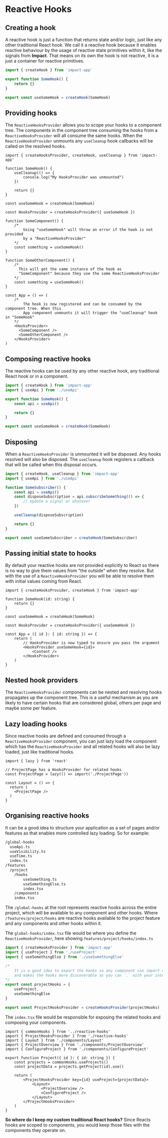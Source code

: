 # Reactive Hooks

## Creating a hook

A reactive hook is just a function that returns state and/or logic, just like any other traditional React hook. We call it a reactive hook because it enables reactive behaviour by the usage of reactive state primitives within it, like the signals from **Impact**. That means on its own the hook is not reactive, it is a just a container for reactive primitives.

```ts
import { createHook } from 'impact-app'

export function SomeHook() { 
    return {}
}

export const useSomeHook = createHook(SomeHook)
```

## Providing hooks

The `ReactiveHooksProvider` allows you to scope your hooks to a component tree. The components in the component tree consuming the hooks from a `ReactiveHooksProvider` will all consume the same hooks. When the `ReactiveHooksProvider` unmounts any `useCleanup` hook callbacks will be called on the resolved hooks.

```tsx
import { createHooksProvider, createHook, useCleanup } from 'impact-app'

function SomeHook() {
    useCleanup(() => {
        console.log("My HooksProvider was unmounted")
    })

    return {}
}

const useSomeHook = createHook(SomeHook)

const HooksProvider = createHooksProvider({ useSomeHook })

function SomeComponent() {
    /*
        Using "useSomeHook" will throw an error if the hook is not provided
        by a "ReactiveHooksProvider"
    */
    const something = useSomeHook()
}

function SomeOtherComponent() {
    /* 
      This will get the same instance of the hook as
      "SomeComponent" because they use the same ReactiveHooksProvider
    */
    const something = useSomeHook()
}

const App = () => (
    /*
        The hook is now registered and can be consumed by the component tree. When this
        App component unmounts it will trigger the "useCleanup" hook in "SomeHook"
    */
    <HooksProvider>
      <SomeComponent />
      <SomeOtherComponent />
    </HooksProvider>
)
```


## Composing reactive hooks

The reactive hooks can be used by any other reactive hook, any traditional React hook or in a component.

```ts
import { createHook } from 'impact-app'
import { useApi } from './useApi'

export function SomeHook() {
    const api = useApi()

    return {}
}

export const useSomeHook = createHook(SomeHook)
```

## Disposing

When a `ReactiveHooksProvider` is unmounted it will be disposed. Any hooks resolved will also be disposed. The `useCleanup` hook registers a callback that will be called when this disposal occurs.

```ts
import { createHook, useCleanup } from 'impact-app'
import { useApi } from './useApi'

function SomeSubscriber() {
    const api = useApi()
    const disposeSubscription = api.subscribeSomething(() => {
        // Update a signal or whatever    
    })

    useCleanup(disposeSubscription)

    return {}
}

export const useSomeSubscriber = createHook(SomeSubscriber)
```

## Passing initial state to hooks

By default your reactive hooks are not provided explicitly to React so there is no way to give them values from "the outside" when they resolve. But with the use of a `ReactiveHooksProvider` you will be able to resolve them with initial values coming from React.

```tsx
import { createHooksProvider, createHook } from 'impact-app'

function SomeHook(id: string) {
    return {}
}

const useSomeHook = createHook(SomeHook)

const HooksProvider = createHooksProvider({ useSomeHook })

const App = ({ id }: { id: string }) => {
    return (
        // HooksProvider is now typed to ensure you pass the argument
        <HooksProvider useSomeHook={id}>
            <Content />
        </HooksProvider>
    )
}
```

## Nested hook providers

The `ReactiveHooksProvider` components can be nested and resolving hooks propagates up the component tree. This is a useful mechanism as you are likely to have certain hooks that are considered global, others per page and maybe some per feature.

## Lazy loading hooks

Since reactive hooks are defined and consumed through a `ReactiveHooksProvider` component, you can just lazy load the component which has the `ReactiveHooksProvider` and all related hooks will also be lazy loaded, just like traditional hooks.

```tsx
import { lazy } from 'react'

// ProjectPage has a HooksProvider for related hooks
const ProjectPage = lazy(() => import('./ProjectPage'))

const Layout = () => {
  return (
    <ProjectPage />
  )
}
```

## Organising reactive hooks

It can be a good idea to structure your application as a set of pages and/or features as that enables more controlled lazy loading. So for example:

```bash
/global-hooks
  useApi.ts
  useVisibility.ts
  useTime.ts
  index.ts
/features
  /project
    /hooks
        useSomething.ts
        useSomethingElse.ts
        index.tsx
    /components
    index.tsx
```

The `/global-hooks` at the root represents reactive hooks across the entire project, which will be available to any component and other hooks. Where `/features/project/hooks` are reactive hooks available to the project feature and any components and other hooks within it.

The `global-hooks/index.tsx` file would be where you define the `ReactiveHooksProvider`, here showing `features/project/hooks/index.ts`

```ts
import { createHooksProvider } from 'impact-app'
import { useProject } from './useProject'
import { useSomethingElse } from './useSomethingElse'

/*
    It is a good idea to export the hooks so any component can import a single "projectHooks". This reduces number of imports
    and makes the hooks more discoverable as you can `.` with your intellisense to find all hooks for a certain page/feature etc.
*/
export const projectHooks = {
    useProject,
    useSomethingElse
}

export const ProjectHooksProvider = createHooksProvider(projectHooks)
```

The `index.tsx` file would be responsible for exposing the related hooks and composing your components.

```tsx
import { commonHooks } from '../reactive-hooks'
import { ProjectHooksProvider } from './reactive-hooks'
import { Layout } from './components/Layout'
import { ProjectOverview } from './components/ProjectOverview'
import { ConfigureProject } from './components/ConfigureProject'

export function Project({ id }: { id: string }) {
    const projects = commonHooks.useProjects()
    const projectData = projects.getProject(id).use()

    return (
        <ProjectHooksProvider key={id} useProject={projectData}>
            <Layout>
                <ProjectOverview />
                <ConfigureProject />
            </Layout>
        </ProjectHooksProvider>
    )
}
```

**So where do I keep my custom traditional React hooks?** Since Reacts hooks are scoped to components, you would keep those files with the components they operate on.
